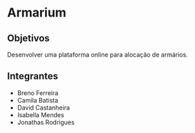 # Armarium

## Objetivos

Desenvolver uma plataforma online para alocação de armários.

## Integrantes

- Breno Ferreira
- Camila Batista
- David Castanheira
- Isabella Mendes
- Jonathas Rodrigues
